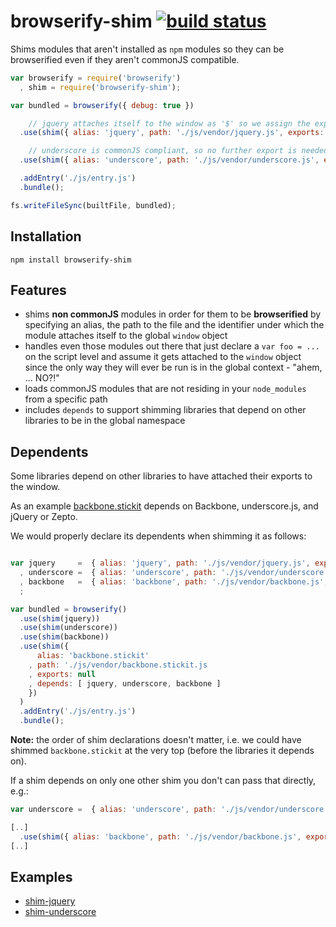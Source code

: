 # browserify-shim [![build status](https://secure.travis-ci.org/thlorenz/browserify-shim.png)](http://travis-ci.org/thlorenz/browserify-shim)

Shims modules that aren't installed as `npm` modules so they can be browserified even if they aren't commonJS
compatible.

```js
var browserify = require('browserify')
  , shim = require('browserify-shim');

var bundled = browserify({ debug: true })

    // jquery attaches itself to the window as '$' so we assign the exports accordingly
  .use(shim({ alias: 'jquery', path: './js/vendor/jquery.js', exports: '$' }))

    // underscore is commonJS compliant, so no further export is needed which we specify by assigning exports 'null'
  .use(shim({ alias: 'underscore', path: './js/vendor/underscore.js', exports: null }))

  .addEntry('./js/entry.js')
  .bundle();

fs.writeFileSync(builtFile, bundled);
```

## Installation

    npm install browserify-shim

## Features

- shims **non commonJS** modules in order for them to be **browserified** by specifying an alias, the path to the file and
  the identifier under which the module attaches itself to the global `window` object
- handles even those modules out there that just declare a `var foo = ...` on the script level and assume it gets attached to the
  `window` object since the only way they will ever be run is in the global context - "ahem, ... NO?!"
- loads commonJS modules that are not residing in your `node_modules` from a specific path
- includes `depends` to support shimming libraries that depend on other libraries to be in the global namespace

## Dependents

Some libraries depend on other libraries to have attached their exports to the window.

As an example [backbone.stickit](http://nytimes.github.com/backbone.stickit/) depends on Backbone, underscore.js,
and jQuery or Zepto.

We would properly declare its dependents when shimming it as follows:
```js

var jquery     =  { alias: 'jquery', path: './js/vendor/jquery.js', exports: '$' }
  , underscore =  { alias: 'underscore', path: './js/vendor/underscore.js', exports: null }
  , backbone   =  { alias: 'backbone', path: './js/vendor/backbone.js', exports: null }
  ;

var bundled = browserify()
  .use(shim(jquery))
  .use(shim(underscore))
  .use(shim(backbone))
  .use(shim({ 
      alias: 'backbone.stickit'
    , path: './js/vendor/backbone.stickit.js
    , exports: null
    , depends: [ jquery, underscore, backbone ]  
    })
  )
  .addEntry('./js/entry.js')
  .bundle();
```

**Note:** the order of shim declarations doesn't matter, i.e. we could have shimmed `backbone.stickit` at the very top
(before the libraries it depends on).

If a shim depends on only one other shim you don't can pass that directly, e.g.: 

```js
var underscore =  { alias: 'underscore', path: './js/vendor/underscore.js', exports: null }

[..]
  .use(shim({ alias: 'backbone', path: './js/vendor/backbone.js', exports: null, depends: underscore })
[..]
```

## Examples

- [shim-jquery](https://github.com/thlorenz/browserify-shim/tree/master/examples/shim-jquery)
- [shim-underscore](https://github.com/thlorenz/browserify-shim/tree/master/examples/shim-underscore)
